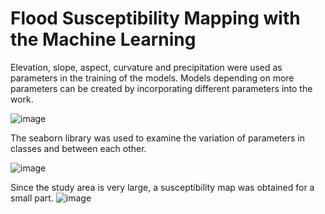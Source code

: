 # Flood Susceptibility Mapping with the Machine Learning

Elevation, slope, aspect, curvature and precipitation were used as parameters in the training of the models. Models depending on more parameters can be created by incorporating different parameters into the work.

![image](https://github.com/HuseyinOzdemir1/Flood_Susceptibility_Mapping_with_Machine_Learning/assets/75394581/7dd2fa7c-102c-4b9b-82cb-2c30f973fa62)

The seaborn library was used to examine the variation of parameters in classes and between each other.

![image](https://github.com/HuseyinOzdemir1/Flood_Susceptibility_Mapping_with_Machine_Learning/assets/75394581/4afe70ce-1f5f-4079-8cfa-5cb7f9cf21bc)

Since the study area is very large, a susceptibility map was obtained for a small part.
![image](https://github.com/HuseyinOzdemir1/Flood_Susceptibility_Mapping_with_Machine_Learning/assets/75394581/cb6d665f-22c4-44c9-8187-eea250f55987)
